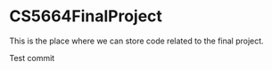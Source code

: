 # CS5664FinalProject

This is the place where we can store code related to the final project. 

Test commit
